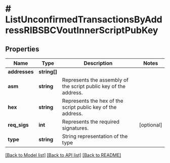 # # ListUnconfirmedTransactionsByAddressRIBSBCVoutInnerScriptPubKey

## Properties

Name | Type | Description | Notes
------------ | ------------- | ------------- | -------------
**addresses** | **string[]** |  |
**asm** | **string** | Represents the assembly of the script public key of the address. |
**hex** | **string** | Represents the hex of the script public key of the address. |
**req_sigs** | **int** | Represents the required signatures. | [optional]
**type** | **string** | String representation of the type |

[[Back to Model list]](../../README.md#models) [[Back to API list]](../../README.md#endpoints) [[Back to README]](../../README.md)
